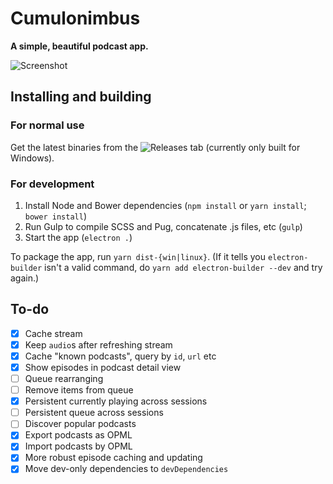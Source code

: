 # Cumulonimbus

**A simple, beautiful podcast app.**

![Screenshot](http://i.imgur.com/eZ5Q25g.png)

## Installing and building

### For normal use

Get the latest binaries from the ![Releases](https://github.com/z-------------/cumulonimbus/releases) tab (currently only built for Windows).

### For development

1. Install Node and Bower dependencies (`npm install` or `yarn install`; `bower install`)
2. Run Gulp to compile SCSS and Pug, concatenate .js files, etc (`gulp`)
3. Start the app (`electron .`)

To package the app, run `yarn dist-{win|linux}`. (If it tells you `electron-builder` isn't a valid command, do `yarn add electron-builder --dev` and try again.)

## To-do

- [x] Cache stream
- [x] Keep `audio`s after refreshing stream
- [x] Cache "known podcasts", query by `id`, `url` etc
- [x] Show episodes in podcast detail view
- [ ] Queue rearranging
- [ ] Remove items from queue
- [x] Persistent currently playing across sessions
- [ ] Persistent queue across sessions
- [ ] Discover popular podcasts
- [x] Export podcasts as OPML
- [x] Import podcasts by OPML
- [x] More robust episode caching and updating
- [x] Move dev-only dependencies to `devDependencies`
